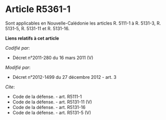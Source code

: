 # Article R5361-1

Sont applicables en Nouvelle-Calédonie les articles R. 5111-1 à R. 5131-3, R. 5131-5, R. 5131-11 et R. 5131-16.

**Liens relatifs à cet article**

_Codifié par_:

  - Décret n°2011-280 du 16 mars 2011 (V)

_Modifié par_:

  - Décret n°2012-1499 du 27 décembre 2012 - art. 3

_Cite_:

  - Code de la défense. - art. R5111-1
  - Code de la défense. - art. R5131-11 (V)
  - Code de la défense. - art. R5131-16
  - Code de la défense. - art. R5131-5 (V)
